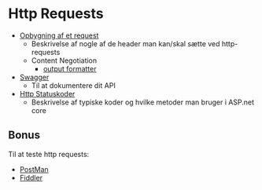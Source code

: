# Http Requests
- [Opbygning af et request](request.md)
  - Beskrivelse af nogle af de header man kan/skal sætte ved http-requests
  - Content Negotiation
    - [output formatter](outputformatter.md)
- [Swagger](swagger.md)
  - Til at dokumentere dit API
- [Http Statuskoder](httpstatuscodes.md)
  - Beskrivelse af typiske koder og hvilke metoder man bruger i ASP.net core

## Bonus
Til at teste http requests:
- [PostMan](postman.md)
- [Fiddler](fiddler.md)

